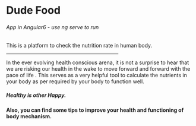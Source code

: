 
<h1>Dude Food</h1><h6>App in Angular6 - use ng serve to run</h6>
<p>This is a platform to check the nutrition rate in human body.</p>
<hr style="width:60%">
<p>In the ever evolving health conscious arena, it is not a surprise to hear that we are risking our health in the wake to move forward and forward with the pace of life
. This serves as a very helpful tool to calculate the nutrients in your body as per required by your body to function well.</p>
<h5>Healthy is other Happy.</h5>
<h4>Also, you can find some tips to improve your health and functioning of body mechanism.</h4>
